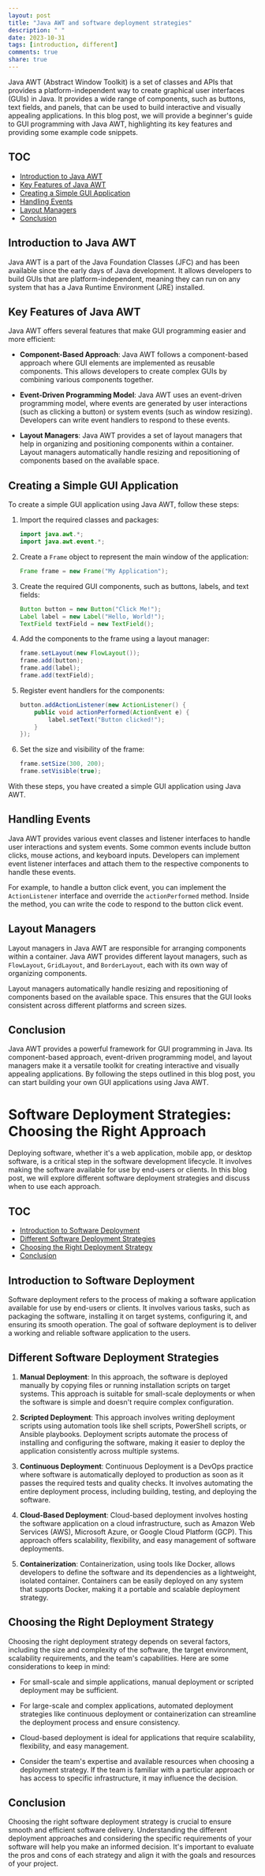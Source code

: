 ```yaml
---
layout: post
title: "Java AWT and software deployment strategies"
description: " "
date: 2023-10-31
tags: [introduction, different]
comments: true
share: true
---
```


Java AWT (Abstract Window Toolkit) is a set of classes and APIs that provides a platform-independent way to create graphical user interfaces (GUIs) in Java. It provides a wide range of components, such as buttons, text fields, and panels, that can be used to build interactive and visually appealing applications. In this blog post, we will provide a beginner's guide to GUI programming with Java AWT, highlighting its key features and providing some example code snippets.

## TOC
- [Introduction to Java AWT](#introduction-to-java-awt)
- [Key Features of Java AWT](#key-features-of-java-awt)
- [Creating a Simple GUI Application](#creating-a-simple-gui-application)
- [Handling Events](#handling-events)
- [Layout Managers](#layout-managers)
- [Conclusion](#conclusion)

## Introduction to Java AWT

Java AWT is a part of the Java Foundation Classes (JFC) and has been available since the early days of Java development. It allows developers to build GUIs that are platform-independent, meaning they can run on any system that has a Java Runtime Environment (JRE) installed.

## Key Features of Java AWT

Java AWT offers several features that make GUI programming easier and more efficient:

- **Component-Based Approach**: Java AWT follows a component-based approach where GUI elements are implemented as reusable components. This allows developers to create complex GUIs by combining various components together.

- **Event-Driven Programming Model**: Java AWT uses an event-driven programming model, where events are generated by user interactions (such as clicking a button) or system events (such as window resizing). Developers can write event handlers to respond to these events.

- **Layout Managers**: Java AWT provides a set of layout managers that help in organizing and positioning components within a container. Layout managers automatically handle resizing and repositioning of components based on the available space.

## Creating a Simple GUI Application

To create a simple GUI application using Java AWT, follow these steps:

1. Import the required classes and packages:
   
   ```java
   import java.awt.*;
   import java.awt.event.*;
   ```

2. Create a `Frame` object to represent the main window of the application:

   ```java
   Frame frame = new Frame("My Application");
   ```

3. Create the required GUI components, such as buttons, labels, and text fields:

   ```java
   Button button = new Button("Click Me!");
   Label label = new Label("Hello, World!");
   TextField textField = new TextField();
   ```

4. Add the components to the frame using a layout manager:

   ```java
   frame.setLayout(new FlowLayout());
   frame.add(button);
   frame.add(label);
   frame.add(textField);
   ```

5. Register event handlers for the components:

   ```java
   button.addActionListener(new ActionListener() {
       public void actionPerformed(ActionEvent e) {
           label.setText("Button clicked!");
       }
   });
   ```

6. Set the size and visibility of the frame:

   ```java
   frame.setSize(300, 200);
   frame.setVisible(true);
   ```

With these steps, you have created a simple GUI application using Java AWT.

## Handling Events

Java AWT provides various event classes and listener interfaces to handle user interactions and system events. Some common events include button clicks, mouse actions, and keyboard inputs. Developers can implement event listener interfaces and attach them to the respective components to handle these events.

For example, to handle a button click event, you can implement the `ActionListener` interface and override the `actionPerformed` method. Inside the method, you can write the code to respond to the button click event.

## Layout Managers

Layout managers in Java AWT are responsible for arranging components within a container. Java AWT provides different layout managers, such as `FlowLayout`, `GridLayout`, and `BorderLayout`, each with its own way of organizing components.

Layout managers automatically handle resizing and repositioning of components based on the available space. This ensures that the GUI looks consistent across different platforms and screen sizes.

## Conclusion

Java AWT provides a powerful framework for GUI programming in Java. Its component-based approach, event-driven programming model, and layout managers make it a versatile toolkit for creating interactive and visually appealing applications. By following the steps outlined in this blog post, you can start building your own GUI applications using Java AWT.

# Software Deployment Strategies: Choosing the Right Approach

Deploying software, whether it's a web application, mobile app, or desktop software, is a critical step in the software development lifecycle. It involves making the software available for use by end-users or clients. In this blog post, we will explore different software deployment strategies and discuss when to use each approach.

## TOC
- [Introduction to Software Deployment](#introduction-to-software-deployment)
- [Different Software Deployment Strategies](#different-software-deployment-strategies)
- [Choosing the Right Deployment Strategy](#choosing-the-right-deployment-strategy)
- [Conclusion](#conclusion)

## Introduction to Software Deployment

Software deployment refers to the process of making a software application available for use by end-users or clients. It involves various tasks, such as packaging the software, installing it on target systems, configuring it, and ensuring its smooth operation. The goal of software deployment is to deliver a working and reliable software application to the users.

## Different Software Deployment Strategies

1. **Manual Deployment**: In this approach, the software is deployed manually by copying files or running installation scripts on target systems. This approach is suitable for small-scale deployments or when the software is simple and doesn't require complex configuration.

2. **Scripted Deployment**: This approach involves writing deployment scripts using automation tools like shell scripts, PowerShell scripts, or Ansible playbooks. Deployment scripts automate the process of installing and configuring the software, making it easier to deploy the application consistently across multiple systems.

3. **Continuous Deployment**: Continuous Deployment is a DevOps practice where software is automatically deployed to production as soon as it passes the required tests and quality checks. It involves automating the entire deployment process, including building, testing, and deploying the software.

4. **Cloud-Based Deployment**: Cloud-based deployment involves hosting the software application on a cloud infrastructure, such as Amazon Web Services (AWS), Microsoft Azure, or Google Cloud Platform (GCP). This approach offers scalability, flexibility, and easy management of software deployments.

5. **Containerization**: Containerization, using tools like Docker, allows developers to define the software and its dependencies as a lightweight, isolated container. Containers can be easily deployed on any system that supports Docker, making it a portable and scalable deployment strategy.

## Choosing the Right Deployment Strategy

Choosing the right deployment strategy depends on several factors, including the size and complexity of the software, the target environment, scalability requirements, and the team's capabilities. Here are some considerations to keep in mind:

- For small-scale and simple applications, manual deployment or scripted deployment may be sufficient.

- For large-scale and complex applications, automated deployment strategies like continuous deployment or containerization can streamline the deployment process and ensure consistency.

- Cloud-based deployment is ideal for applications that require scalability, flexibility, and easy management.

- Consider the team's expertise and available resources when choosing a deployment strategy. If the team is familiar with a particular approach or has access to specific infrastructure, it may influence the decision.

## Conclusion

Choosing the right software deployment strategy is crucial to ensure smooth and efficient software delivery. Understanding the different deployment approaches and considering the specific requirements of your software will help you make an informed decision. It's important to evaluate the pros and cons of each strategy and align it with the goals and resources of your project.